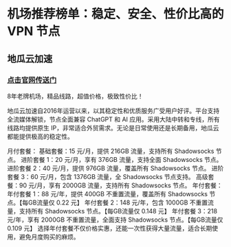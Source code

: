 # 机场推荐榜单：稳定、安全、性价比高的 VPN 节点

## 地瓜云加速
### [点击官网传送门](https://www.dgss0815.cc/#/register?code=xTkuaBwt)
8年老牌机场，精品线路，超值价格，极致性价比！

地瓜云加速自2016年运营以来，以其稳定性和优质服务广受用户好评。平台支持全流媒体解锁，节点全面兼容 ChatGPT 和 AI 应用。采用大陆中转和专线，所有线路均提供原生 IP，非常适合外贸需求。无论是日常使用还是长期备用，地瓜云都能提供极高的稳定性。

月付套餐：
基础套餐：15 元/月，提供 216GB 流量，支持所有 Shadowsocks 节点。
进阶套餐 1：20 元/月，享有 376GB 流量，支持全面 Shadowsocks 节点。
进阶套餐 2：40 元/月，提供 976GB 流量，覆盖所有 Shadowsocks 节点。
进阶套餐 3：60 元/月，包含 1376GB 流量，全 Shadowsocks 节点支持。
高级套餐：90 元/月，享有 2000GB 流量，支持所有 Shadowsocks 节点。
年付套餐：
年付套餐 1：88 元/年，提供 400GB 不重置流量，覆盖所有 Shadowsocks 节点。【每GB流量仅 0.22 元】
年付套餐 2：148 元/年，包含 1000GB 不重置流量，支持所有 Shadowsocks 节点。【每GB流量仅 0.148 元】
年付套餐 3：218 元/年，享有 2000GB 不重置流量，全面支持 Shadowsocks 节点。【每GB流量仅 0.109 元】
选择年付套餐不仅价格实惠，还能一次性获得大量流量，适合长期使用，避免月度购买的麻烦。
